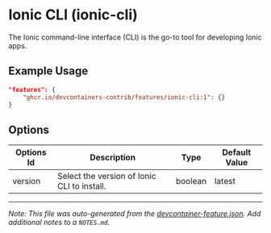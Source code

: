 
# Ionic CLI (ionic-cli)

The Ionic command-line interface (CLI) is the go-to tool for developing Ionic apps.

## Example Usage

```json
"features": {
    "ghcr.io/devcontainers-contrib/features/ionic-cli:1": {}
}
```

## Options

| Options Id | Description | Type | Default Value |
|-----|-----|-----|-----|
| version | Select the version of Ionic CLI to install. | boolean | latest |



---

_Note: This file was auto-generated from the [devcontainer-feature.json](https://github.com/devcontainers-contrib/features/blob/main/src/ionic-cli/devcontainer-feature.json).  Add additional notes to a `NOTES.md`._
